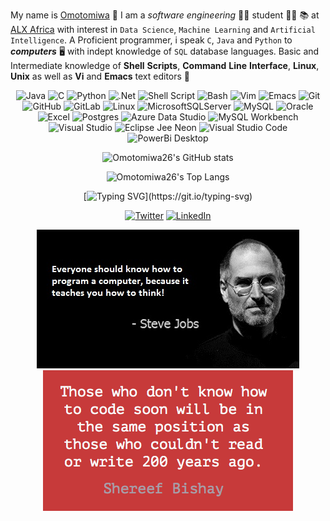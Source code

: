 My name is [Omotomiwa](https://github.com/omotomiwa26) 👋 I am a _software_ _engineering_ 👨‍💻 student 👨‍🎓 📚 at [ALX Africa](https://www.alxafrica.com) with interest in `Data Science`, `Machine Learning` and `Artificial Intelligence`. A Proficient programmer, i speak `C`, `Java` and `Python` to ***computers*** 🖥️ with indept knowledge of `SQL` database languages. Basic and Intermediate knowledge of __Shell__ __Scripts__, __Command__ __Line__ __Interface__, __Linux__, __Unix__ as well as **Vi** and **Emacs** text editors 📃 <br/>

 <div align="center">
<p> 
 
  ![Java](https://img.shields.io/badge/-Java-05122A?style=plastic&logo=openjdk)
  ![C](https://img.shields.io/badge/-C-05122A?style=plastic&logo=C)
  ![Python](https://img.shields.io/badge/-Python-05122A?style=plastic&logo=python)
  ![.Net](https://img.shields.io/badge/-.Net-05122A?style=plastic&logo=.Net)
  ![Shell Script](https://img.shields.io/badge/-Shell_Script-05122A?style=plastic&logo=gnu-bash)
  ![Bash](https://img.shields.io/badge/-Bash-05122A?style=plastic&logo=gnu-bash)
  ![Vim](https://img.shields.io/badge/-Vim-05122A?style=plastic&logo=vim)
  ![Emacs](https://img.shields.io/badge/-Emacs-05122A?style=plastic&logo=gnu-emacs)
  ![Git](https://img.shields.io/badge/-Git-05122A?style=plastic&logo=git)
  ![GitHub](https://img.shields.io/badge/-GitHub-05122A?style=plastic&logo=github)
  ![GitLab](https://img.shields.io/badge/-GitLab-05122A?style=plastic&logo=gitlab)
  ![Linux](https://img.shields.io/badge/-Linux-05122A?style=plastic&logo=linux)
  ![MicrosoftSQLServer](https://img.shields.io/badge/-Microsoft%20SQL%20Server-05122A?style=plastic&logo=microsoft%20sql%20server)
  ![MySQL](https://img.shields.io/badge/-MySQL-05122A?style=plastic&logo=mysql)
  ![Oracle](https://img.shields.io/badge/-Oracle-05122A?style=plastic&logo=oracle)
  ![Excel](https://img.shields.io/badge/-Excel-05122A?style=plastic&logo=excel)
  ![Postgres](https://img.shields.io/badge/-Postgres-05122A?style=plastic&logo=postgresql)
  ![Azure Data Studio](https://img.shields.io/badge/-Azure%20Data%20Studio-05122A?style=plastic&logo=microsoftazure)
  ![MySQL Workbench](https://img.shields.io/badge/-MySQL%20Workbench-05122A?style=plastic&logo=mysql)
  ![Visual Studio](https://img.shields.io/badge/-Visual%20Studio-05122A?style=plastic&logo=Visual-Studio)
  ![Eclipse Jee Neon](https://img.shields.io/badge/-Eclipse%20Jee%20Neon-05122A?style=plastic&logo=Eclipse-Jee-Neon)
  ![Visual Studio Code](https://img.shields.io/badge/-Visual%20Studio%20Code-05122A?style=plastic&logo=Visual-Studio-Code)
  ![PowerBi Desktop](https://img.shields.io/badge/-PowerBi%20Desktop-05122A?style=plastic&logo=PowerBi-Desktop)
 
  </p>
 </div> 
 
<div align="center">
<p>
 
![Omotomiwa26's GitHub stats](https://https-github-com-omotomiwa26-github-read-git-054ecc-omotomiwa26.vercel.app/api?username=omotomiwa26&show_icons=true&theme=tokyonight)
 
![Omotomiwa26's Top Langs](https://https-github-com-omotomiwa26-github-read-git-054ecc-omotomiwa26.vercel.app/api/top-langs/?username=omotomiwa26&show_icons=true&theme=tokyonight&langs_count=8&layout=compact)
 
  </p>
 </div>
 
 <div align="center">
<p>
 
[![Typing SVG](https://readme-typing-svg.herokuapp.com/?lines=Programming+is+an+attempt+to+create;a+representation+of;reality+on+the+computer.)](https://git.io/typing-svg)
 
 </p>
 </div>
 
   <div align="center">
<p> 
 
  <a href="https://twitter.com/i_am_omotomiwa" target="_blank"><img alt="Twitter" src="https://img.shields.io/badge/twitter-%231DA1F2.svg?&style=for-the-badge&logo=twitter&logoColor=white" /></a> 
  <a href="https://www.linkedin.com/in/afonja-omotomiwa-6b80b61b2/" target="_blank"><img alt="LinkedIn" src="https://img.shields.io/badge/linkedin-%230077B5.svg?&style=for-the-badge&logo=linkedin&logoColor=white" /></a> 
 
</p>
 </div>

<div align="center">
<p> 
 
<img src="https://github.com/omotomiwa26/omotomiwa26/blob/main/143476-steve-jobs-computer-programming-quote.jpg" /> <img src="https://github.com/omotomiwa26/omotomiwa26/blob/main/those-who-dont-know-how-to-code-soon-will-be.png" /> 
 
</p>
 </div>
 
 
 
 
